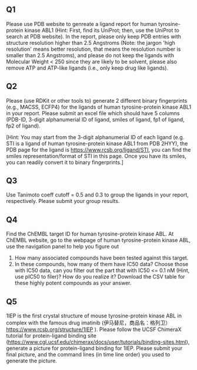 ## Q1

Please use PDB website to genreate a ligand report for human tyrosine-protein kinase ABL1 (Hint: First, find its UniProt; then, use the UniProt to search at PDB website). In the report, please only keep PDB entries with structure resolution higher than 2.5 Angstroms (Note: the jargon 'high resolution' means better resolution, that means the resolution number is smaller than 2.5 Angstroms), and please do not keep the ligands with Molecular Weight < 250 since they are likely to be solvent, please also remove ATP and ATP-like ligands (i.e., only keep drug like ligands).

## Q2

Please (use RDKit or other tools to) generate 2 different binary fingerprints (e.g., MACSS, ECFP4) for the ligands of human tyrosine-protein kinase ABL1 in your report. Please submit an excel file which should have 5 columns (PDB-ID, 3-digit alphanumerial ID of ligand, smiles of ligand, fp1 of ligand, fp2 of ligand).

[Hint: You may start from the 3-digit alphanumerial ID of each ligand (e.g. STI is a ligand of human tyrosine-protein kinase ABL1 from PDB 2HYY), the PDB page for the ligand is https://www.rcsb.org/ligand/STI, you can find the smiles representation/format of STI in this page. Once you have its smiles, you can readily convert it to binary fingerprints.]

## Q3

Use Tanimoto coeff cutoff = 0.5 and 0.3 to group the ligands in your report, respectively. Please submit your group results.  

## Q4

Find the ChEMBL target ID for human tyrosine-protein kinase ABL. At ChEMBL website, go to the webpage of human tyrosine-protein kinase ABL, use the navigation panel to help you figure out 

1. How many associated compounds have been tested against this target.
2. In these compounds, how many of them have IC50 data? Choose those with IC50 data, can you filter out the part that with IC50 <= 0.1 nM (Hint, use pIC50 to filer)? How do you realize it? Download the CSV table for these highly potent compounds as your answer.

## Q5

1IEP is the first crystal structure of mouse tyrosine-protein kinase ABL in complex with the famous drug imatinib (伊马替尼，商品名：格列卫） https://www.rcsb.org/structure/1IEP ). Please follow the UCSF ChimeraX tutorial for protein-ligand binding site (https://www.cgl.ucsf.edu/chimerax/docs/user/tutorials/binding-sites.html), generate a picture for protein-ligand binding for 1IEP. Please submit your final picture, and the command lines (in time line order) you used to generate the picture.